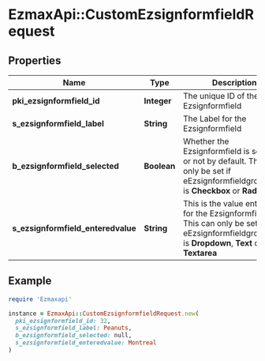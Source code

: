 # EzmaxApi::CustomEzsignformfieldRequest

## Properties

| Name | Type | Description | Notes |
| ---- | ---- | ----------- | ----- |
| **pki_ezsignformfield_id** | **Integer** | The unique ID of the Ezsignformfield | [optional] |
| **s_ezsignformfield_label** | **String** | The Label for the Ezsignformfield | [optional] |
| **b_ezsignformfield_selected** | **Boolean** | Whether the Ezsignformfield is selected or not by default.  This can only be set if eEzsignformfieldgroupType is **Checkbox** or **Radio** | [optional] |
| **s_ezsignformfield_enteredvalue** | **String** | This is the value enterred for the Ezsignformfield  This can only be set if eEzsignformfieldgroupType is **Dropdown**, **Text** or **Textarea** | [optional] |

## Example

```ruby
require 'Ezmaxapi'

instance = EzmaxApi::CustomEzsignformfieldRequest.new(
  pki_ezsignformfield_id: 32,
  s_ezsignformfield_label: Peanuts,
  b_ezsignformfield_selected: null,
  s_ezsignformfield_enteredvalue: Montreal
)
```

